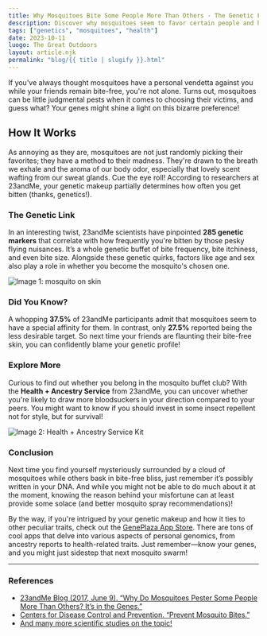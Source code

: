 ```yaml
---
title: Why Mosquitoes Bite Some People More Than Others - The Genetic Factors Explained
description: Discover why mosquitoes seem to favor certain people and how genetics plays a role in mosquito bite frequency.
tags: ["genetics", "mosquitoes", "health"]
date: 2023-10-11
luogo: The Great Outdoors
layout: article.njk
permalink: "blog/{{ title | slugify }}.html"
---
```


If you've always thought mosquitoes have a personal vendetta against you while your friends remain bite-free, you're not alone. Turns out, mosquitoes can be little judgmental pests when it comes to choosing their victims, and guess what? Your genes might shine a light on this bizarre preference!

## How It Works

As annoying as they are, mosquitoes are not just randomly picking their favorites; they have a method to their madness. They're drawn to the breath we exhale and the aroma of our body odor, especially that lovely scent wafting from our sweat glands. Cue the eye roll! According to researchers at 23andMe, your genetic makeup partially determines how often you get bitten (thanks, genetics!). 

### The Genetic Link

In an interesting twist, 23andMe scientists have pinpointed **285 genetic markers** that correlate with how frequently you're bitten by those pesky flying nuisances. It’s a whole genetic buffet of bite frequency, bite itchiness, and even bite size. Alongside these genetic quirks, factors like age and sex also play a role in whether you become the mosquito's chosen one.

![Image 1: mosquito on skin](https://pub-prd-seohub-us-west-2.s3.us-west-2.amazonaws.com/wp-content/uploads/sites/2/2021/07/content_image.85d2669ef5e8.png)

### Did You Know?

A whopping **37.5%** of 23andMe participants admit that mosquitoes seem to have a special affinity for them. In contrast, only **27.5%** reported being the less desirable target. So next time your friends are flaunting their bite-free skin, you can confidently blame your genetic profile!

### Explore More

Curious to find out whether you belong in the mosquito buffet club? With the **Health + Ancestry Service** from 23andMe, you can uncover whether you're likely to draw more bloodsuckers in your direction compared to your peers. You might want to know if you should invest in some insect repellent not for style, but for survival!

![Image 2: Health + Ancestry Service Kit](https://pub-prd-seohub-us-west-2.s3.us-west-2.amazonaws.com/wp-content/uploads/sites/2/2022/03/HA-Kit-Image-1.png)

### Conclusion

Next time you find yourself mysteriously surrounded by a cloud of mosquitoes while others bask in bite-free bliss, just remember it’s possibly written in your DNA. And while you might not be able to do much about it at the moment, knowing the reason behind your misfortune can at least provide some solace (and better mosquito spray recommendations)!

By the way, if you're intrigued by your genetic makeup and how it ties to other peculiar traits, check out the [GenePlaza App Store](https://www.GenePlaza.com/app-store). There are tons of cool apps that delve into various aspects of personal genomics, from ancestry reports to health-related traits. Just remember—know your genes, and you might just sidestep that next mosquito swarm!

---

### References

- [23andMe Blog (2017, June 9). “Why Do Mosquitoes Pester Some People More Than Others? It’s in the Genes.”](https://blog.23andme.com/23andme-research/mosquito-bites/)
- [Centers for Disease Control and Prevention. “Prevent Mosquito Bites.”](https://www.cdc.gov/zika/prevention/prevent-mosquito-bites.html)
- [And many more scientific studies on the topic!](https://www.ncbi.nlm.nih.gov/pubmed/?term=mosquito+bites)
